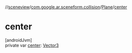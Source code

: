 //[sceneview](../../../index.md)/[com.google.ar.sceneform.collision](../index.md)/[Plane](index.md)/[center](center.md)

# center

[androidJvm]\
private var [center](center.md): [Vector3](../../com.google.ar.sceneform.math/-vector3/index.md)
